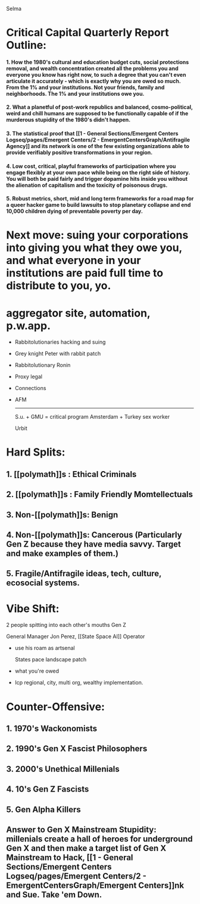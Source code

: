 Selma

# Critical Capital Quarterly Report Outline:
#### 1. How the 1980's cultural and education budget cuts, social protections removal, and wealth concentration created all the problems you and everyone you know has right now, to such a degree that you can't even articulate it accurately - which is exactly why you are owed so much. From the 1% and your institutions. Not your friends, family and neighborhoods. The 1% and your institutions owe you.
#### 2. What a planetful of post-work republics and balanced, cosmo-political, weird and chill humans are supposed to be functionally capable of if the murderous stupidity of the 1980's didn't happen.
#### 3. The statistical proof that [[1 - General Sections/Emergent Centers Logseq/pages/Emergent Centers/2 - EmergentCentersGraph/Antifragile Agency]] and its network is one of the few existing organizations able to provide verifiably positive transformations in your region.
#### 4. Low cost, critical, playful frameworks of participation where you engage flexibly at your own pace while being on the right side of history. You will both be paid fairly and trigger dopamine hits inside you without the alienation of capitalism and the toxicity of poisonous drugs.
#### 5. Robust metrics, short, mid and long term frameworks for a road map for a queer hacker game to build lawsuits to stop planetary collapse and end 10,000 children dying of preventable poverty per day.
# Next move: suing your corporations into giving you what they owe you, and what everyone in your institutions are paid full time to distribute to you, yo.
# aggregator site, automation, p.w.app.
- Rabbitolutionaries hacking and suing
- Grey knight Peter with rabbit patch
- Rabbitolutionary Ronin
- Proxy legal
- Connections
- AFM
  
  ---
  
  S.u. + GMU = critical program
  Amsterdam + Turkey sex worker
  
  Urbit
# Hard Splits:
## 1. [[polymath]]s : Ethical Criminals
## 2. [[polymath]]s : Family Friendly Momtellectuals
## 3. Non-[[polymath]]s: Benign
## 4. Non-[[polymath]]s: Cancerous (Particularly Gen Z because they have media savvy. Target and make examples of them.)
## 5. Fragile/Antifragile ideas, tech, culture, ecosocial systems.
# Vibe Shift:
2 people spitting into each other's mouths
Gen Z


General Manager Jon Perez, [[State Space AI]] Operator
- use his roam as artsenal
  
  States pace landscape patch
- what you're owed
- Icp regional, city, multi org, wealthy implementation.
# Counter-Offensive:
## 1. 1970's Wackonomists
## 2. 1990's Gen X Fascist Philosophers
## 3. 2000's Unethical Millenials
## 4. 10's Gen Z Fascists
## 5. Gen Alpha Killers
## Answer to Gen X Mainstream Stupidity: millenials create a hall of heroes for underground Gen X and then make a target list of Gen X Mainstream to Hack, [[1 - General Sections/Emergent Centers Logseq/pages/Emergent Centers/2 - EmergentCentersGraph/Emergent Centers]]nk and Sue. Take 'em Down.
